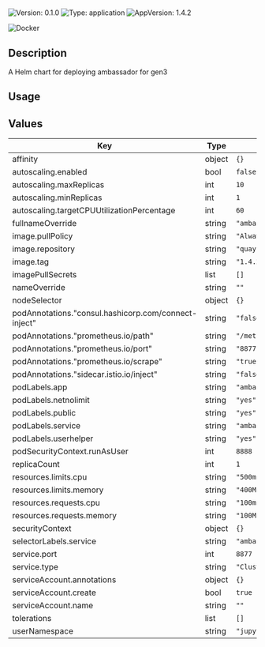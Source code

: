 # <no value>

![Version: 0.1.0](https://img.shields.io/badge/Version-0.1.0-informational?style=for-the-badge)
![Type: application](https://img.shields.io/badge/Type-application-informational?style=for-the-badge)
![AppVersion: 1.4.2](https://img.shields.io/badge/AppVersion-1.4.2-informational?style=for-the-badge)

![Docker](https://img.shields.io/badge/docker-2496ED?style=for-the-badge&logo=docker&logoColor=white)

## Description

A Helm chart for deploying ambassador for gen3

## Usage
<fill out>

## Values

| Key | Type | Default | Description |
|-----|------|---------|-------------|
| affinity | object | `{}` |  |
| autoscaling.enabled | bool | `false` |  |
| autoscaling.maxReplicas | int | `10` |  |
| autoscaling.minReplicas | int | `1` |  |
| autoscaling.targetCPUUtilizationPercentage | int | `60` |  |
| fullnameOverride | string | `"ambassador-deployment"` |  |
| image.pullPolicy | string | `"Always"` |  |
| image.repository | string | `"quay.io/datawire/ambassador"` |  |
| image.tag | string | `"1.4.2"` |  |
| imagePullSecrets | list | `[]` |  |
| nameOverride | string | `""` |  |
| nodeSelector | object | `{}` |  |
| podAnnotations."consul.hashicorp.com/connect-inject" | string | `"false"` |  |
| podAnnotations."prometheus.io/path" | string | `"/metrics"` |  |
| podAnnotations."prometheus.io/port" | string | `"8877"` |  |
| podAnnotations."prometheus.io/scrape" | string | `"true"` |  |
| podAnnotations."sidecar.istio.io/inject" | string | `"false"` |  |
| podLabels.app | string | `"ambassador"` |  |
| podLabels.netnolimit | string | `"yes"` |  |
| podLabels.public | string | `"yes"` |  |
| podLabels.service | string | `"ambassador"` |  |
| podLabels.userhelper | string | `"yes"` |  |
| podSecurityContext.runAsUser | int | `8888` |  |
| replicaCount | int | `1` |  |
| resources.limits.cpu | string | `"500m"` |  |
| resources.limits.memory | string | `"400Mi"` |  |
| resources.requests.cpu | string | `"100m"` |  |
| resources.requests.memory | string | `"100Mi"` |  |
| securityContext | object | `{}` |  |
| selectorLabels.service | string | `"ambassador"` |  |
| service.port | int | `8877` |  |
| service.type | string | `"ClusterIP"` |  |
| serviceAccount.annotations | object | `{}` |  |
| serviceAccount.create | bool | `true` |  |
| serviceAccount.name | string | `""` |  |
| tolerations | list | `[]` |  |
| userNamespace | string | `"jupyter-pods"` |  |

